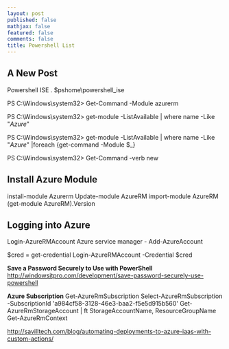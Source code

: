 ```yaml
---
layout: post
published: false
mathjax: false
featured: false
comments: false
title: Powershell List
---
```

## A New Post

Powershell ISE
. $pshome\powershell_ise

PS C:\Windows\system32> Get-Command -Module azurerm

PS C:\Windows\system32> get-module -ListAvailable | where name -Like "*Azure*"

PS C:\Windows\system32> get-module -ListAvailable | where name -Like "*Azure*" |foreach {get-command -Module $_}

PS C:\Windows\system32> Get-Command -verb new

## Install Azure Module
install-module Azurerm
Update-module AzureRM
import-module AzureRM
(get-module AzureRM).Version

## Logging into Azure
Login-AzureRMAccount
Azure service manager - Add-AzureAccount

$cred = get-credential
 Login-AzureRMAccount -Credential $cred


**Save a Password Securely to Use with PowerShell**
http://windowsitpro.com/development/save-password-securely-use-powershell

**Azure Subscription**
Get-AzureRmSubscription
Select-AzureRmSubscription -SubscriptionId 'a984cf58-3128-46e3-baa2-f5e5d915b560'
Get-AzureRmStorageAccount | ft StorageAccountName, ResourceGroupName
Get-AzureRmContext


http://savilltech.com/blog/automating-deployments-to-azure-iaas-with-custom-actions/


